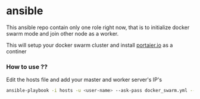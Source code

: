 # ansible

This ansible repo contain only one role right now, that is to initialize docker swarm mode and join other node as a worker.

This will setup your docker swarm cluster and install [portaier.io](https://portainer.io/) as a continer

### How to use ??

Edit the hosts file and add your master and worker server's IP's

```sh
ansible-playbook -i hosts -u <user-name> --ask-pass docker_swarm.yml --tags "dockerswarm"
```
